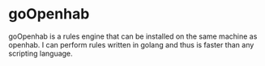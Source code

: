 # goOpenhab
goOpenhab is a rules engine that can be installed on the same machine as openhab. I can perform rules written in golang and thus is faster than any scripting language.
